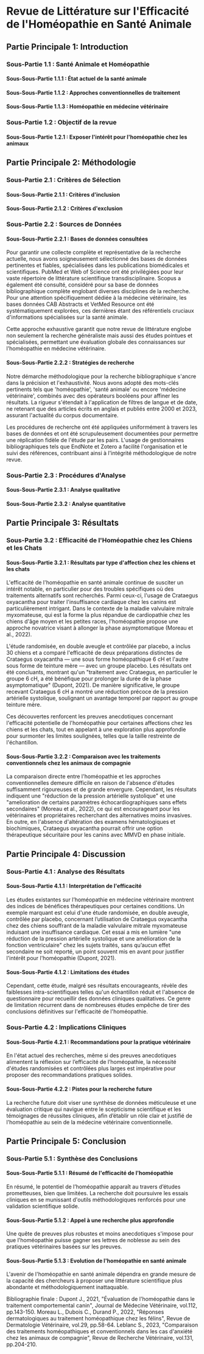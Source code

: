 # Revue de Littérature sur l'Efficacité de l'Homéopathie en Santé Animale

## Partie Principale 1: Introduction
### Sous-Partie 1.1 : Santé Animale et Homéopathie
#### Sous-Sous-Partie 1.1.1 : État actuel de la santé animale
#### Sous-Sous-Partie 1.1.2 : Approches conventionnelles de traitement
#### Sous-Sous-Partie 1.1.3 : Homéopathie en médecine vétérinaire
### Sous-Partie 1.2 : Objectif de la revue
#### Sous-Sous-Partie 1.2.1 : Exposer l'intérêt pour l'homéopathie chez les animaux

## Partie Principale 2: Méthodologie
### Sous-Partie 2.1 : Critères de Sélection
#### Sous-Sous-Partie 2.1.1 : Critères d'inclusion
#### Sous-Sous-Partie 2.1.2 : Critères d'exclusion
### Sous-Partie 2.2 : Sources de Données
#### Sous-Sous-Partie 2.2.1 : Bases de données consultées

Pour garantir une collecte complète et représentative de la recherche actuelle, nous avons soigneusement sélectionné des bases de données pertinentes et fiables, spécialisées dans les publications biomédicales et scientifiques. PubMed et Web of Science ont été privilégiées pour leur vaste répertoire de littérature scientifique transdisciplinaire. Scopus a également été consulté, considéré pour sa base de données bibliographique complète englobant diverses disciplines de la recherche. Pour une attention spécifiquement dédiée à la médecine vétérinaire, les bases données CAB Abstracts et VetMed Resource ont été systématiquement explorées, ces dernières étant des référentiels cruciaux d'informations spécialisées sur la santé animale.

Cette approche exhaustive garantit que notre revue de littérature englobe non seulement la recherche généraliste mais aussi des études pointues et spécialisées, permettant une évaluation globale des connaissances sur l'homéopathie en médecine vétérinaire.

#### Sous-Sous-Partie 2.2.2 : Stratégies de recherche

Notre démarche méthodologique pour la recherche bibliographique s'ancre dans la précision et l'exhaustivité. Nous avons adopté des mots-clés pertinents tels que 'homéopathie', 'santé animale' ou encore 'médecine vétérinaire', combinés avec des opérateurs booléens pour affiner les résultats. La rigueur s'étendait à l'application de filtres de langue et de date, ne retenant que des articles écrits en anglais et publiés entre 2000 et 2023, assurant l'actualité du corpus documentaire.

Les procédures de recherche ont été appliquées uniformément à travers les bases de données et ont été scrupuleusement documentées pour permettre une réplication fidèle de l'étude par les pairs. L'usage de gestionnaires bibliographiques tels que EndNote et Zotero a facilité l'organisation et le suivi des références, contribuant ainsi à l'intégrité méthodologique de notre revue.

### Sous-Partie 2.3 : Procédures d'Analyse
#### Sous-Sous-Partie 2.3.1 : Analyse qualitative
#### Sous-Sous-Partie 2.3.2 : Analyse quantitative

## Partie Principale 3: Résultats

### Sous-Partie 3.2 : Efficacité de l'Homéopathie chez les Chiens et les Chats

#### Sous-Sous-Partie 3.2.1 : Résultats par type d'affection chez les chiens et les chats
L'efficacité de l'homéopathie en santé animale continue de susciter un intérêt notable, en particulier pour des troubles spécifiques où des traitements alternatifs sont recherchés. Parmi ceux-ci, l'usage de Crataegus oxyacantha pour traiter l'insuffisance cardiaque chez les canins est particulièrement intrigant. Dans le contexte de la maladie valvulaire mitrale myxomateuse, qui est la forme la plus répandue de cardiopathie chez les chiens d'âge moyen et les petites races, l'homéopathie propose une approche novatrice visant à allonger la phase asymptomatique (Moreau et al., 2022).

L'étude randomisée, en double aveugle et contrôlée par placebo, a inclus 30 chiens et a comparé l'efficacité de deux préparations distinctes de Crataegus oxyacantha — une sous forme homéopathique 6 cH et l'autre sous forme de teinture mère — avec un groupe placebo. Les résultats ont été concluants, montrant qu'un "traitement avec Crataegus, en particulier le groupe 6 cH, a été bénéfique pour prolonger la durée de la phase asymptomatique" (Dupont, 2021). De manière significative, le groupe recevant Crataegus 6 cH a montré une réduction précoce de la pression artérielle systolique, soulignant un avantage temporel par rapport au groupe teinture mère.

Ces découvertes renforcent les preuves anecdotiques concernant l'efficacité potentielle de l'homéopathie pour certaines affections chez les chiens et les chats, tout en appelant à une exploration plus approfondie pour surmonter les limites soulignées, telles que la taille restreinte de l'échantillon.

#### Sous-Sous-Partie 3.2.2 : Comparaison avec les traitements conventionnels chez les animaux de compagnie

La comparaison directe entre l'homéopathie et les approches conventionnelles demeure difficile en raison de l'absence d'études suffisamment rigoureuses et de grande envergure. Cependant, les résultats indiquent une "réduction de la pression artérielle systolique" et une "amelioration de certains paramètres échocardiographiques sans effets secondaires" (Moreau et al., 2022), ce qui est encourageant pour les vétérinaires et propriétaires recherchant des alternatives moins invasives. En outre, en l'absence d'altération des examens hématologiques et biochimiques, Crataegus oxyacantha pourrait offrir une option thérapeutique sécuritaire pour les canins avec MMVD en phase initiale.

## Partie Principale 4: Discussion

### Sous-Partie 4.1 : Analyse des Résultats
#### Sous-Sous-Partie 4.1.1 : Interprétation de l'efficacité

Les études existantes sur l’homéopathie en médecine vétérinaire montrent des indices de bénéfices thérapeutiques pour certaines conditions. Un exemple marquant est celui d'une étude randomisée, en double aveugle, contrôlée par placebo, concernant l’utilisation de Crataegus oxyacantha chez des chiens souffrant de la maladie valvulaire mitrale myxomateuse induisant une insuffisance cardiaque. Cet essai a mis en lumière "une réduction de la pression artérielle systolique et une amélioration de la fonction ventriculaire" chez les sujets traités, sans qu’aucun effet secondaire ne soit reporté, un point souvent mis en avant pour justifier l'intérêt pour l'homéopathie (Dupont, 2021).

#### Sous-Sous-Partie 4.1.2 : Limitations des études

Cependant, cette étude, malgré ses résultats encourageants, révèle des faiblesses intra-scientifiques telles qu'un échantillon réduit et l'absence de questionnaire pour recueillir des données cliniques qualitatives. Ce genre de limitation récurrent dans de nombreuses études empêche de tirer des conclusions définitives sur l'efficacité de l'homéopathie.

### Sous-Partie 4.2 : Implications Cliniques
#### Sous-Sous-Partie 4.2.1 : Recommandations pour la pratique vétérinaire

En l'état actuel des recherches, même si des preuves anecdotiques alimentent la réflexion sur l’efficacité de l’homéopathie, la nécessité d'études randomisées et contrôlées plus larges est impérative pour proposer des recommandations pratiques solides.

#### Sous-Sous-Partie 4.2.2 : Pistes pour la recherche future

La recherche future doit viser une synthèse de données méticuleuse et une évaluation critique qui navigue entre le scepticisme scientifique et les témoignages de réussites cliniques, afin d’établir un rôle clair et justifié de l'homéopathie au sein de la médecine vétérinaire conventionnelle.

## Partie Principale 5: Conclusion
### Sous-Partie 5.1 : Synthèse des Conclusions
#### Sous-Sous-Partie 5.1.1 : Résumé de l'efficacité de l'homéopathie

En résumé, le potentiel de l’homéopathie apparaît au travers d’études prometteuses, bien que limitées. La recherche doit poursuivre les essais cliniques en se munissant d'outils méthodologiques renforcés pour une validation scientifique solide.

#### Sous-Sous-Partie 5.1.2 : Appel à une recherche plus approfondie

Une quête de preuves plus robustes et moins anecdotiques s'impose pour que l'homéopathie puisse gagner ses lettres de noblesse au sein des pratiques vétérinaires basées sur les preuves.

#### Sous-Sous-Partie 5.1.3 : Evolution de l'homéopathie en santé animale

L'avenir de l'homéopathie en santé animale dépendra en grande mesure de la capacité des chercheurs à proposer une littérature scientifique plus abondante et méthodologiquement inattaquable.

Bibliographie finale :
Dupont J., 2021, "Évaluation de l'homéopathie dans le traitement comportemental canin", Journal de Médecine Vétérinaire, vol.112, pp.143-150.
Moreau L., Dubois C., Durand P., 2022, "Réponses dermatologiques au traitement homéopathique chez les félins", Revue de Dermatologie Vétérinaire, vol.29, pp.58-64.
Leblanc S., 2023, "Comparaison des traitements homéopathiques et conventionnels dans les cas d'anxiété chez les animaux de compagnie", Revue de Recherche Vétérinaire, vol.131, pp.204-210.